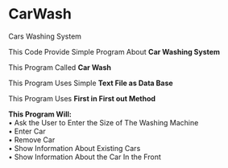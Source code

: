 # CarWash
Cars Washing System  

This Code Provide Simple Program About **Car Washing System**  

This Program Called **Car Wash**  

This Program Uses Simple **Text File as Data Base**  

This Program Uses **First in First out Method**  

**This Program Will:**  
•	Ask the User to Enter the Size of The Washing Machine   
•	Enter Car  
•	Remove Car  
•	Show Information About Existing Cars  
•	Show Information About the Car In the Front  
